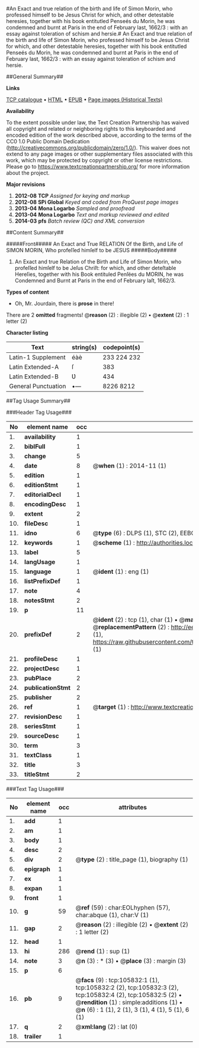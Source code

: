 #An Exact and true relation of the birth and life of Simon Morin, who professed himself to be Jesus Christ for which, and other detestable heresies, together with his book entitutled Penseés du Morin, he was condemned and burnt at Paris in the end of February last, 1662/3 : with an essay against toleration of schism and hersie.#
An Exact and true relation of the birth and life of Simon Morin, who professed himself to be Jesus Christ for which, and other detestable heresies, together with his book entitutled Penseés du Morin, he was condemned and burnt at Paris in the end of February last, 1662/3 : with an essay against toleration of schism and hersie.

##General Summary##

**Links**

[TCP catalogue](http://www.ota.ox.ac.uk/tcp/)  • 
[HTML](http://tei.it.ox.ac.uk/tcp/Texts-HTML/free/A38/A38896.html)  • 
[EPUB](http://tei.it.ox.ac.uk/tcp/Texts-EPUB/free/A38/A38896.epub) • 
[Page images (Historical Texts)](https://historicaltexts.jisc.ac.uk/eebo-17021814e)

**Availability**

To the extent possible under law, the Text Creation Partnership has waived all copyright and related or neighboring rights to this keyboarded and encoded edition of the work described above, according to the terms of the CC0 1.0 Public Domain Dedication (http://creativecommons.org/publicdomain/zero/1.0/). This waiver does not extend to any page images or other supplementary files associated with this work, which may be protected by copyright or other license restrictions. Please go to https://www.textcreationpartnership.org/ for more information about the project.

**Major revisions**

1. __2012-08__ __TCP__ *Assigned for keying and markup*
1. __2012-08__ __SPi Global__ *Keyed and coded from ProQuest page images*
1. __2013-04__ __Mona Logarbo__ *Sampled and proofread*
1. __2013-04__ __Mona Logarbo__ *Text and markup reviewed and edited*
1. __2014-03__ __pfs__ *Batch review (QC) and XML conversion*

##Content Summary##

#####Front#####
An Exact and True RELATION Of the Birth, and Life of SIMON MORIN, Who profeſſed himſelf to be JESUS 
#####Body#####

1. An Exact and true Relation of the Birth and Life of Simon Morin, who profeſſed himſelf to be Jeſus Chriſt: for which, and other deteſtable Hereſies, together with his Book entituled Penſées du MORIN, he was Condemned and Burnt at Paris in the end of February laſt, 1662/3.

**Types of content**

  * Oh, Mr. Jourdain, there is **prose** in there!

There are 2 **omitted** fragments! 
 @__reason__ (2) : illegible (2)  •  @__extent__ (2) : 1 letter (2)

**Character listing**


|Text|string(s)|codepoint(s)|
|---|---|---|
|Latin-1 Supplement|éàè|233 224 232|
|Latin Extended-A|ſ|383|
|Latin Extended-B|Ʋ|434|
|General Punctuation|•—|8226 8212|

##Tag Usage Summary##

###Header Tag Usage###

|No|element name|occ|attributes|
|---|---|---|---|
|1.|__availability__|1||
|2.|__biblFull__|1||
|3.|__change__|5||
|4.|__date__|8| @__when__ (1) : 2014-11 (1)|
|5.|__edition__|1||
|6.|__editionStmt__|1||
|7.|__editorialDecl__|1||
|8.|__encodingDesc__|1||
|9.|__extent__|2||
|10.|__fileDesc__|1||
|11.|__idno__|6| @__type__ (6) : DLPS (1), STC (2), EEBO-CITATION (1), OCLC (1), VID (1)|
|12.|__keywords__|1| @__scheme__ (1) : http://authorities.loc.gov/ (1)|
|13.|__label__|5||
|14.|__langUsage__|1||
|15.|__language__|1| @__ident__ (1) : eng (1)|
|16.|__listPrefixDef__|1||
|17.|__note__|4||
|18.|__notesStmt__|2||
|19.|__p__|11||
|20.|__prefixDef__|2| @__ident__ (2) : tcp (1), char (1)  •  @__matchPattern__ (2) : ([0-9\-]+):([0-9IVX]+) (1), (.+) (1)  •  @__replacementPattern__ (2) : http://eebo.chadwyck.com/downloadtiff?vid=$1&page=$2 (1), https://raw.githubusercontent.com/textcreationpartnership/Texts/master/tcpchars.xml#$1 (1)|
|21.|__profileDesc__|1||
|22.|__projectDesc__|1||
|23.|__pubPlace__|2||
|24.|__publicationStmt__|2||
|25.|__publisher__|2||
|26.|__ref__|1| @__target__ (1) : http://www.textcreationpartnership.org/docs/. (1)|
|27.|__revisionDesc__|1||
|28.|__seriesStmt__|1||
|29.|__sourceDesc__|1||
|30.|__term__|3||
|31.|__textClass__|1||
|32.|__title__|3||
|33.|__titleStmt__|2||


###Text Tag Usage###

|No|element name|occ|attributes|
|---|---|---|---|
|1.|__add__|1||
|2.|__am__|1||
|3.|__body__|1||
|4.|__desc__|2||
|5.|__div__|2| @__type__ (2) : title_page (1), biography (1)|
|6.|__epigraph__|1||
|7.|__ex__|1||
|8.|__expan__|1||
|9.|__front__|1||
|10.|__g__|59| @__ref__ (59) : char:EOLhyphen (57), char:abque (1), char:V (1)|
|11.|__gap__|2| @__reason__ (2) : illegible (2)  •  @__extent__ (2) : 1 letter (2)|
|12.|__head__|1||
|13.|__hi__|286| @__rend__ (1) : sup (1)|
|14.|__note__|3| @__n__ (3) : * (3)  •  @__place__ (3) : margin (3)|
|15.|__p__|6||
|16.|__pb__|9| @__facs__ (9) : tcp:105832:1 (1), tcp:105832:2 (2), tcp:105832:3 (2), tcp:105832:4 (2), tcp:105832:5 (2)  •  @__rendition__ (1) : simple:additions (1)  •  @__n__ (6) : 1 (1), 2 (1), 3 (1), 4 (1), 5 (1), 6 (1)|
|17.|__q__|2| @__xml:lang__ (2) : lat (0)|
|18.|__trailer__|1||
